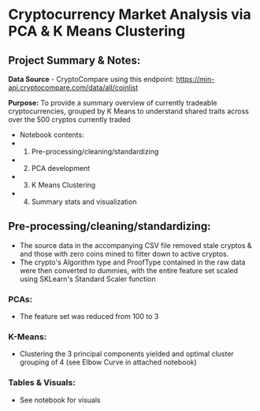 
# Cryptocurrency Market Analysis via PCA & K Means Clustering
## Project Summary & Notes:
**Data Source** - CryptoCompare using this endpoint: https://min-api.cryptocompare.com/data/all/coinlist

**Purpose:**
To provide a summary overview of currently tradeable cryptocurrencies, grouped by K Means to understand shared traits across over the 500 cryptos currently traded
* Notebook contents: 
* 1. Pre-processing/cleaning/standardizing
* 2. PCA development
* 3. K Means Clustering
* 4. Summary stats and visualization

## Pre-processing/cleaning/standardizing:
* The source data in the accompanying CSV file removed stale cryptos & and those with zero coins mined to filter down to active cryptos. 
* The crypto's Algorithm type and ProofType contained in the raw data were then converted to dummies, with the entire feature set scaled using SKLearn's Standard Scaler function

### PCAs:
* The feature set was reduced from 100 to 3

### K-Means:
* Clustering the 3 principal components yielded and optimal cluster grouping of 4 (see Elbow Curve in attached notebook)

### Tables & Visuals:
* See notebook for visuals